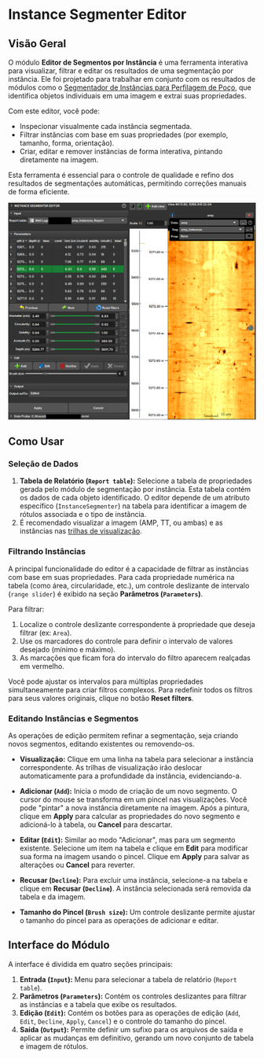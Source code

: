 # Instance Segmenter Editor

## Visão Geral

O módulo **Editor de Segmentos por Instância** é uma ferramenta interativa para visualizar, filtrar e editar os resultados de uma segmentação por instância. Ele foi projetado para trabalhar em conjunto com os resultados de módulos como o [Segmentador de Instâncias para Perfilagem de Poço](./ImageLogInstanceSegmenter.md), que identifica objetos individuais em uma imagem e extrai suas propriedades.

Com este editor, você pode:

*   Inspecionar visualmente cada instância segmentada.
*   Filtrar instâncias com base em suas propriedades (por exemplo, tamanho, forma, orientação).
*   Criar, editar e remover instâncias de forma interativa, pintando diretamente na imagem.

Esta ferramenta é essencial para o controle de qualidade e refino dos resultados de segmentações automáticas, permitindo correções manuais de forma eficiente.

![Interface do Editor de Segmentos por Instância](../assets/images/InstanceSegmenterEditor.png)

## Como Usar

### Seleção de Dados

1.  **Tabela de Relatório (`Report table`):** Selecione a tabela de propriedades gerada pelo módulo de segmentação por instância. Esta tabela contém os dados de cada objeto identificado. O editor depende de um atributo específico (`InstanceSegmenter`) na tabela para identificar a imagem de rótulos associada e o tipo de instância.
1. É recomendado visualizar a imagem (AMP, TT, ou ambas) e as instâncias nas [trilhas de visualização](./ImageLogIntroduction.md).

### Filtrando Instâncias

A principal funcionalidade do editor é a capacidade de filtrar as instâncias com base em suas propriedades. Para cada propriedade numérica na tabela (como área, circularidade, etc.), um controle deslizante de intervalo (`range slider`) é exibido na seção **Parâmetros (`Parameters`)**.

Para filtrar:

1.  Localize o controle deslizante correspondente à propriedade que deseja filtrar (ex: `Area`).
2.  Use os marcadores do controle para definir o intervalo de valores desejado (mínimo e máximo).
3.  As marcações que ficam fora do intervalo do filtro aparecem realçadas em vermelho.

Você pode ajustar os intervalos para múltiplas propriedades simultaneamente para criar filtros complexos. Para redefinir todos os filtros para seus valores originais, clique no botão **Reset filters**.

### Editando Instâncias e Segmentos

As operações de edição permitem refinar a segmentação, seja criando novos segmentos, editando existentes ou removendo-os.

*   **Visualização:** Clique em uma linha na tabela para selecionar a instância correspondente. As trilhas de visualização irão deslocar automaticamente para a profundidade da instância, evidenciando-a.

*   **Adicionar (`Add`):** Inicia o modo de criação de um novo segmento. O cursor do mouse se transforma em um pincel nas visualizações. Você pode "pintar" a nova instância diretamente na imagem. Após a pintura, clique em **Apply** para calcular as propriedades do novo segmento e adicioná-lo à tabela, ou **Cancel** para descartar.

*   **Editar (`Edit`):** Similar ao modo "Adicionar", mas para um segmento existente. Selecione um item na tabela e clique em **Edit** para modificar sua forma na imagem usando o pincel. Clique em **Apply** para salvar as alterações ou **Cancel** para reverter.

*   **Recusar (`Decline`):** Para excluir uma instância, selecione-a na tabela e clique em **Recusar (`Decline`)**. A instância selecionada será removida da tabela e da imagem.

*   **Tamanho do Pincel (`Brush size`):** Um controle deslizante permite ajustar o tamanho do pincel para as operações de adicionar e editar.

## Interface do Módulo

A interface é dividida em quatro seções principais:

1.  **Entrada (`Input`):** Menu para selecionar a tabela de relatório (`Report table`).
2.  **Parâmetros (`Parameters`):** Contém os controles deslizantes para filtrar as instâncias e a tabela que exibe os resultados.
3.  **Edição (`Edit`):** Contém os botões para as operações de edição (`Add`, `Edit`, `Decline`, `Apply`, `Cancel`) e o controle do tamanho do pincel.
4.  **Saída (`Output`):** Permite definir um sufixo para os arquivos de saída e aplicar as mudanças em definitivo, gerando um novo conjunto de tabela e imagem de rótulos.
